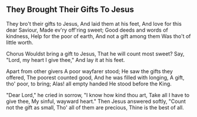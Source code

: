 ## They Brought Their Gifts To Jesus

They bro't their gifts to Jesus,
And laid them at his feet,
And love for this dear Saviour,
Made ev'ry off'ring sweet;
Good deeds and words of kindness,
Help for the poor of earth,
And not a gift among them
Was tho't of little worth.

Chorus
Wouldst bring a gift to Jesus,
That he will count most sweet?
Say, "Lord, my heart I give thee,"
And lay it at his feet.

Apart from other givers
A poor wayfarer stood;
He saw the gifts they offered,
The poorest counted good,
And he was filled with longing,
A gift, tho' poor, to bring;
Alas! all empty handed 
He stood before the King.

"Dear Lord," he cried in sorrow,
"I know how kind thou art,
Take all I have to give thee,
My sinful, wayward heart."
Then Jesus answered softly,
"Count not the gift as small,
Tho' all of them are precious,
Thine is the best of all.